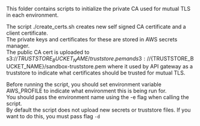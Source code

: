 This folder contains scripts to initialize the private CA used for mutual TLS in each environment.

The script ./create_certs.sh creates new self signed CA certificate and a client certificate.  
The private keys and certificates for these are stored in AWS secrets manager.  
The public CA cert is uploaded to s3://${TRUSTSTORE_BUCKET_NAME}/truststore.pem and s3://${TRUSTSTORE_BUCKET_NAME}/sandbox-truststore.pem where it used by API gateway as a truststore to indicate what certificates should be trusted for mutual TLS.

Before running the script, you should set environment variable AWS_PROFILE to indicate what environment this is being run for.  
You should pass the environment name using the -e flag when calling the script.  
By default the script does not upload new secrets or truststore files. If you want to do this, you must pass flag `-d `
